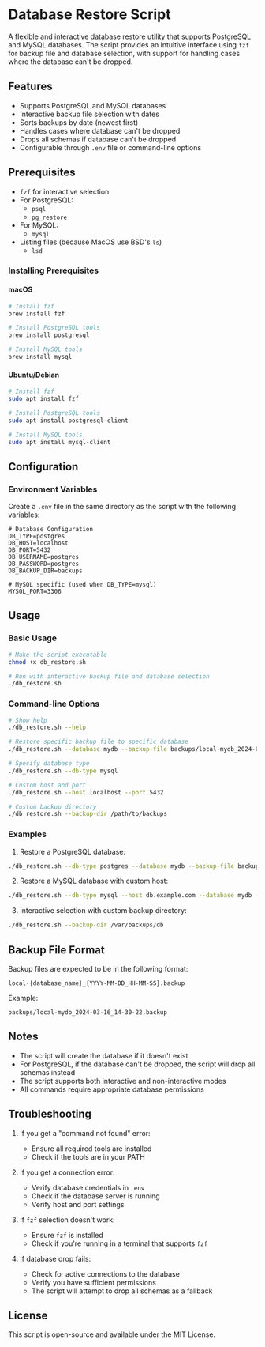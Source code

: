 # Database Restore Script

A flexible and interactive database restore utility that supports PostgreSQL and MySQL databases. The script provides an intuitive interface using `fzf` for backup file and database selection, with support for handling cases where the database can't be dropped.

## Features

- Supports PostgreSQL and MySQL databases
- Interactive backup file selection with dates
- Sorts backups by date (newest first)
- Handles cases where database can't be dropped
- Drops all schemas if database can't be dropped
- Configurable through `.env` file or command-line options

## Prerequisites

- `fzf` for interactive selection
- For PostgreSQL:
  - `psql`
  - `pg_restore`
- For MySQL:
  - `mysql`
- Listing files (because MacOS use BSD's `ls`)
  - `lsd`

### Installing Prerequisites

#### macOS

```bash
# Install fzf
brew install fzf

# Install PostgreSQL tools
brew install postgresql

# Install MySQL tools
brew install mysql
```

#### Ubuntu/Debian

```bash
# Install fzf
sudo apt install fzf

# Install PostgreSQL tools
sudo apt install postgresql-client

# Install MySQL tools
sudo apt install mysql-client
```

## Configuration

### Environment Variables

Create a `.env` file in the same directory as the script with the following variables:

```env
# Database Configuration
DB_TYPE=postgres
DB_HOST=localhost
DB_PORT=5432
DB_USERNAME=postgres
DB_PASSWORD=postgres
DB_BACKUP_DIR=backups

# MySQL specific (used when DB_TYPE=mysql)
MYSQL_PORT=3306
```

## Usage

### Basic Usage

```bash
# Make the script executable
chmod +x db_restore.sh

# Run with interactive backup file and database selection
./db_restore.sh
```

### Command-line Options

```bash
# Show help
./db_restore.sh --help

# Restore specific backup file to specific database
./db_restore.sh --database mydb --backup-file backups/local-mydb_2024-04-24_18-18-00.backup

# Specify database type
./db_restore.sh --db-type mysql

# Custom host and port
./db_restore.sh --host localhost --port 5432

# Custom backup directory
./db_restore.sh --backup-dir /path/to/backups
```

### Examples

1. Restore a PostgreSQL database:

```bash
./db_restore.sh --db-type postgres --database mydb --backup-file backups/local-mydb_2024-04-24_18-18-00.backup
```

2. Restore a MySQL database with custom host:

```bash
./db_restore.sh --db-type mysql --host db.example.com --database mydb --backup-file backups/local-mydb_2024-04-24_18-18-00.backup
```

3. Interactive selection with custom backup directory:

```bash
./db_restore.sh --backup-dir /var/backups/db
```

## Backup File Format

Backup files are expected to be in the following format:

```
local-{database_name}_{YYYY-MM-DD_HH-MM-SS}.backup
```

Example:

```
backups/local-mydb_2024-03-16_14-30-22.backup
```

## Notes

- The script will create the database if it doesn't exist
- For PostgreSQL, if the database can't be dropped, the script will drop all schemas instead
- The script supports both interactive and non-interactive modes
- All commands require appropriate database permissions

## Troubleshooting

1. If you get a "command not found" error:

   - Ensure all required tools are installed
   - Check if the tools are in your PATH

2. If you get a connection error:

   - Verify database credentials in `.env`
   - Check if the database server is running
   - Verify host and port settings

3. If `fzf` selection doesn't work:

   - Ensure `fzf` is installed
   - Check if you're running in a terminal that supports `fzf`

4. If database drop fails:
   - Check for active connections to the database
   - Verify you have sufficient permissions
   - The script will attempt to drop all schemas as a fallback

## License

This script is open-source and available under the MIT License.
